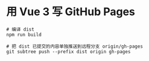 # 用 Vue 3 写 GitHub Pages

```shell
# 编译 dist
npm run build

# 把 dist 已提交的内容单独推送到远程分支 origin/gh-pages
git subtree push --prefix dist origin gh-pages
```
